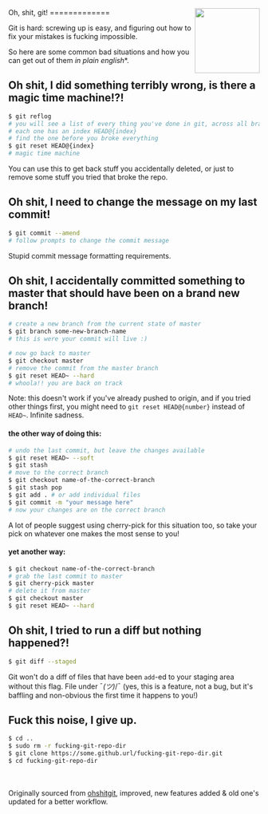 <img src="https://raw.githubusercontent.com/meSingh/ohshitgit/master/ohshit.png" align="right" width="130px"/>
Oh, shit, git!
=============

Git is hard: screwing up is easy, and figuring out how to fix your mistakes is fucking impossible.

So here are some common bad situations and how you can get out of them _in plain english_*.


## Oh shit, I did something terribly wrong, is there a magic time machine!?!
```sh
$ git reflog
# you will see a list of every thing you've done in git, across all branches!
# each one has an index HEAD@{index}
# find the one before you broke everything
$ git reset HEAD@{index}
# magic time machine
```
You can use this to get back stuff you accidentally deleted, or just to remove some stuff you tried that broke the repo.


## Oh shit, I need to change the message on my last commit!
```sh
$ git commit --amend
# follow prompts to change the commit message
```
Stupid commit message formatting requirements.


## Oh shit, I accidentally committed something to master that should have been on a brand new branch!
```sh
# create a new branch from the current state of master
$ git branch some-new-branch-name
# this is were your commit will live :)
```

```sh
# now go back to master
$ git checkout master
# remove the commit from the master branch
$ git reset HEAD~ --hard
# whoola!! you are back on track
```
Note: this doesn't work if you've already pushed to origin, and if you tried other things first, you might need to `git reset HEAD@{number}` instead of `HEAD~`. Infinite sadness.

#### the other way of doing this:
```sh
# undo the last commit, but leave the changes available
$ git reset HEAD~ --soft
$ git stash
# move to the correct branch
$ git checkout name-of-the-correct-branch
$ git stash pop
$ git add . # or add individual files
$ git commit -m "your message here"
# now your changes are on the correct branch
```
A lot of people suggest using cherry-pick for this situation too, so take your pick on whatever one makes the most sense to you!


#### yet another way:
```sh
$ git checkout name-of-the-correct-branch
# grab the last commit to master
$ git cherry-pick master
# delete it from master
$ git checkout master
$ git reset HEAD~ --hard
```


## Oh shit, I tried to run a diff but nothing happened?!
```sh
$ git diff --staged
```
Git won't do a diff of files that have been `add`-ed to your staging area without this flag. File under ¯_(ツ)_/¯ (yes, this is a feature, not a bug, but it's baffling and non-obvious the first time it happens to you!)


## Fuck this noise, I give up.
```sh
$ cd ..
$ sudo rm -r fucking-git-repo-dir
$ git clone https://some.github.url/fucking-git-repo-dir.git
$ cd fucking-git-repo-dir
```

<br><br>
Originally sourced from  [ohshitgit](http://ohshitgit.com), improved, new features added & old one's updated for a better workflow. 
